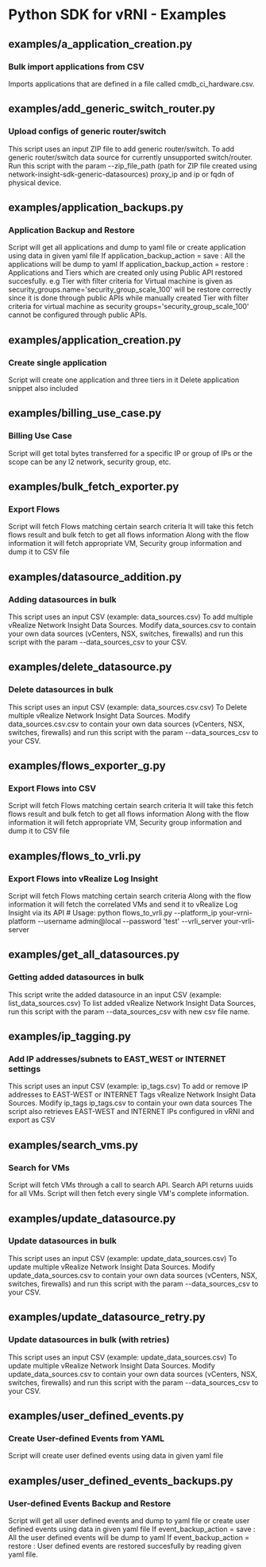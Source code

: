 # Python SDK for vRNI - Examples
## examples/a_application_creation.py
### Bulk import applications from CSV
Imports applications that are defined in a file called cmdb_ci_hardware.csv.
## examples/add_generic_switch_router.py
### Upload configs of generic router/switch
This script uses an input ZIP file to add generic router/switch. To add generic router/switch data source for currently unsupported switch/router. Run this script with the param --zip_file_path (path for ZIP file created using network-insight-sdk-generic-datasources) proxy_ip and ip or fqdn of physical device.
## examples/application_backups.py
### Application Backup and Restore
Script will get all applications and dump to yaml file or create application using data in given yaml file If application_backup_action = save : All the applications will be dump to yaml If application_backup_action = restore : Applications and Tiers which are created only using Public API restored succesfully. e.g Tier with filter criteria for Virtual machine is given as security_groups.name='security_group_scale_100' will be restore correctly since it is done through public APIs while manually created Tier with filter criteria for virtual machine as security groups='security_group_scale_100' cannot be configured through public APIs.
## examples/application_creation.py
### Create single application
Script will create one application and three tiers in it Delete application snippet also included
## examples/billing_use_case.py
### Billing Use Case
Script will get total bytes transferred for a specific IP or group of IPs or the scope can be any l2 network, security group, etc.
## examples/bulk_fetch_exporter.py
### Export Flows
Script will fetch Flows matching certain search criteria It will take this fetch flows result and bulk fetch to get all flows information Along with the flow information it will fetch appropriate VM, Security group information and dump it to CSV file
## examples/datasource_addition.py
### Adding datasources in bulk
This script uses an input CSV (example: data_sources.csv) To add multiple vRealize Network Insight Data Sources. Modify data_sources.csv to contain your own data sources (vCenters, NSX, switches, firewalls) and run this script with the param --data_sources_csv to your CSV.
## examples/delete_datasource.py
### Delete datasources in bulk
This script uses an input CSV (example: data_sources.csv.csv) To Delete multiple vRealize Network Insight Data Sources. Modify data_sources.csv.csv to contain your own data sources (vCenters, NSX, switches, firewalls) and run this script with the param --data_sources_csv to your CSV.
## examples/flows_exporter_g.py
### Export Flows into CSV
Script will fetch Flows matching certain search criteria It will take this fetch flows result and bulk fetch to get all flows information Along with the flow information it will fetch appropriate VM, Security group information and dump it to CSV file
## examples/flows_to_vrli.py
### Export Flows into vRealize Log Insight
Script will fetch Flows matching certain search criteria Along with the flow information it will fetch the correlated VMs and send it to vRealize Log Insight via its API # Usage: python flows_to_vrli.py --platform_ip your-vrni-platform --username admin@local --password 'test' --vrli_server your-vrli-server
## examples/get_all_datasources.py
### Getting added datasources in bulk
This script write the added datasource in an input CSV (example: list_data_sources.csv) To list added vRealize Network Insight Data Sources, run this script with the param --data_sources_csv with new csv file name.
## examples/ip_tagging.py
### Add IP addresses/subnets to EAST_WEST or INTERNET settings
This script uses an input CSV (example: ip_tags.csv) To add or remove IP addresses to EAST-WEST or INTERNET Tags vRealize Network Insight Data Sources. Modify ip_tags ip_tags.csv to contain your own data sources The script also retrieves EAST-WEST and INTERNET IPs configured in vRNI and export as CSV
## examples/search_vms.py
### Search for VMs
Script will fetch VMs through a call to search API. Search API returns uuids for all VMs. Script will then fetch every single VM's complete information.
## examples/update_datasource.py
### Update datasources in bulk
This script uses an input CSV (example: update_data_sources.csv) To update multiple vRealize Network Insight Data Sources. Modify update_data_sources.csv to contain your own data sources (vCenters, NSX, switches, firewalls) and run this script with the param --data_sources_csv to your CSV.
## examples/update_datasource_retry.py
### Update datasources in bulk (with retries)
This script uses an input CSV (example: update_data_sources.csv) To update multiple vRealize Network Insight Data Sources. Modify update_data_sources.csv to contain your own data sources (vCenters, NSX, switches, firewalls) and run this script with the param --data_sources_csv to your CSV.
## examples/user_defined_events.py
### Create User-defined Events from YAML
Script will create user defined events using data in given yaml file
## examples/user_defined_events_backups.py
### User-defined Events Backup and Restore
Script will get all user defined events and dump to yaml file or create user defined events using data in given yaml file If event_backup_action = save : All the user defined events will be dump to yaml If event_backup_action = restore : User defined events are restored succesfully by reading given yaml file.
